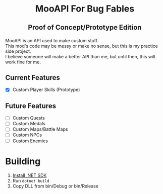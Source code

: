 # <p align=center> MooAPI For Bug Fables
## <p align=center> Proof of Concept/Prototype Edition
MooAPI is an API used to make custom stuff.<br>
This mod's code may be messy or make no sense, but this is my practice side project.<br>
I believe someone will make a better API than me, but until then, this will work fine for me.

## Current Features
- [x] Custom Player Skills (Prototype)
## Future Features
- [ ] Custom Quests
- [ ] Custom Medals
- [ ] Custom Maps/Battle Maps
- [ ] Custom NPCs
- [ ] Custom Enemies
# Building
1. [Install .NET SDK](https://dotnet.microsoft.com/en-us/download)
2. Run ```dotnet build```
3. Copy DLL from bin/Debug or bin/Release
